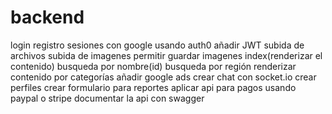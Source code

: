 # backend

login
registro
sesiones con google usando auth0
añadir JWT
    subida de archivos 
    subida de imagenes
permitir guardar imagenes
index(renderizar el contenido)
busqueda por nombre(id)
busqueda por región
    renderizar contenido por categorías
añadir google ads
crear chat con socket.io
crear perfiles 
crear formulario para reportes
aplicar api para pagos usando paypal o stripe
documentar la api con swagger
